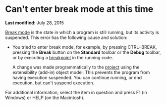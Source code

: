 
# Can't enter break mode at this time

 **Last modified:** July 28, 2015

 [Break mode](b8bdf64f-5920-1ae9-16d0-b26d09524a30.md) is the state in which a program is still running, but its activity is suspended. This error has the following cause and solution:




- You tried to enter break mode, for example, by pressing CTRL+BREAK, pressing the  **Break** button on the **Standard** toolbar or the **Debug** toolbar, or by executing a [breakpoint](b8bdf64f-5920-1ae9-16d0-b26d09524a30.md) in the running code.
    
    A change was made programmatically to the  [project](b8bdf64f-5920-1ae9-16d0-b26d09524a30.md) using the extensibility (add-in) object model. This prevents the program from having execution suspended. You can continue running, or end execution, but can't suspend execution.
    

For additional information, select the item in question and press F1 (in Windows) or HELP (on the Macintosh).
